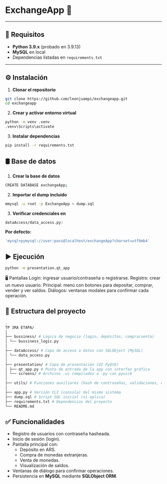 # ExchangeApp 💱
---

## 🚀 Requisitos

- **Python 3.9.x** (probado en 3.9.13)
- **MySQL** en local
- Dependencias listadas en `requirements.txt`

---

## ⚙️ Instalación

1. **Clonar el repositorio**

```bash
git clone https://github.com/leonjuampi/exchangeapp.git
cd exchangeapp
```
2. **Crear y activar entorno virtual**

```bash
python -m venv .venv
.venv\Scripts\activate   
```
3. **Instalar dependencias**

```bash
pip install -r requirements.txt
```

## 🛢️ Base de datos

1. **Crear la base de datos**
```bash
CREATE DATABASE exchangeApp;
```

2. **Importar el dump incluido**
```bash
mmysql -u root -p ExchangeApp < dump.sql
```

3. **Verificar credenciales en**
```bash
dataAccess/data_access.py:
```

**Por defecto:**
```bash
'mysql+pymysql://user:pass@localhost/exchangeApp?charset=utf8mb4'
```

## ▶️ Ejecución
```bash
python -m presentation.qt_app
```

🖥️ Pantallas
Login: ingresar usuario/contraseña o registrarse.
Registro: crear un nuevo usuario.
Principal: menú con botones para depositar, comprar, vender y ver saldos.
Diálogos: ventanas modales para confirmar cada operación.

## 📂 Estructura del proyecto
```bash
.
TP 3RA ETAPA/
│
├── bussiness/ # Lógica de negocio (login, depósitos, compra/venta)
│ └── bussiness_logic.py
│
├── dataAccess/ # Capa de acceso a datos con SQLObject (MySQL)
│ └── data_access.py
│
├── presentation/ # Capa de presentación (UI PyQt6)
│ ├── qt_app.py # Punto de entrada de la app con interfaz gráfica
│ └── screens/ # Archivos .ui compilados a .py con pyuic6
│
├── utils/ # Funciones auxiliares (hash de contraseñas, validaciones, etc.)
│
├── app.py # Versión CLI (consola) del mismo sistema
├── dump.sql # Script SQL inicial (si aplica)
├── requirements.txt # Dependencias del proyecto
└── README.md
```

## ✅ Funcionalidades

- Registro de usuarios con contraseña hasheada.
- Inicio de sesión (login).
- Pantalla principal con:
  - Depósito en ARS.
  - Compra de monedas extranjeras.
  - Venta de monedas.
  - Visualización de saldos.
- Ventanas de diálogo para confirmar operaciones.
- Persistencia en **MySQL** mediante **SQLObject ORM**.



